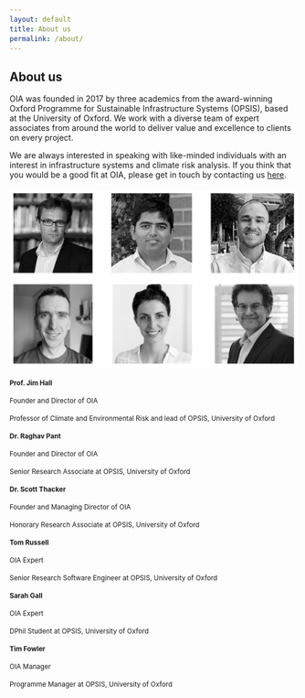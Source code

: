 ```yaml
---
layout: default
title: About us
permalink: /about/
---
```


## About us

OIA was founded in 2017 by three academics from the award-winning Oxford Programme for Sustainable Infrastructure Systems (OPSIS), based at the University of Oxford. We work with a diverse team of expert associates from around the world to deliver value and excellence to clients on every project.

We are always interested in speaking with like-minded individuals with an interest in infrastructure systems and climate risk analysis. If you think that you would be a good fit at OIA, please get in touch by contacting us <a href="mailto:enquiries@oi-analytics.com">here</a>. 
<br>
<br>
<img src="/assets/img/team.png" alt="OIA Team">

<small><b>Prof. Jim Hall</b></small>

<small>Founder and Director of OIA</small>

<small>Professor of Climate and Environmental Risk and lead of OPSIS, University of Oxford</small>

<small><b>Dr. Raghav Pant</b></small>

<small>Founder and Director of OIA</small>

<small>Senior Research Associate at OPSIS, University of Oxford</small>

<small><b>Dr. Scott Thacker</b></small>

<small>Founder and Managing Director of OIA</small>

<small>Honorary Research Associate at OPSIS, University of Oxford</small>

<small><b>Tom Russell</b></small>

<small>OIA Expert</small>

<small>Senior Research Software Engineer at OPSIS, University of Oxford</small>

<small><b>Sarah Gall</b></small>

<small>OIA Expert</small>

<small>DPhil Student at OPSIS, University of Oxford</small>

<small><b>Tim Fowler</b></small>

<small>OIA Manager</small>

<small>Programme Manager at OPSIS, University of Oxford</small>

